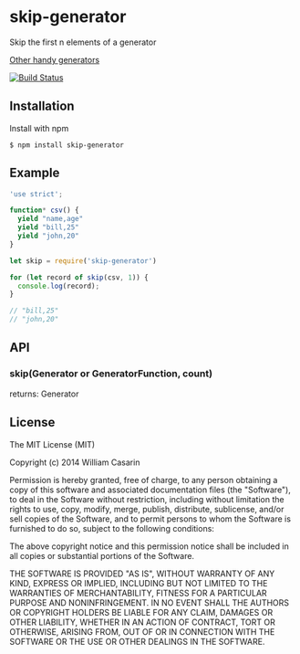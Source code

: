 
# skip-generator

  Skip the first n elements of a generator

  [Other handy generators](https://github.com/jb55/generators)

  [![Build Status](https://travis-ci.org/jb55/skip-generator.svg)](https://travis-ci.org/jb55/skip-generator)

## Installation

  Install with npm

    $ npm install skip-generator

## Example

```js
'use strict';

function* csv() {
  yield "name,age"
  yield "bill,25"
  yield "john,20"
}

let skip = require('skip-generator')

for (let record of skip(csv, 1)) {
  console.log(record);
}

// "bill,25"
// "john,20"

```

## API

### skip(Generator or GeneratorFunction, count)

returns: Generator

## License

  The MIT License (MIT)

  Copyright (c) 2014 William Casarin

  Permission is hereby granted, free of charge, to any person obtaining a copy
  of this software and associated documentation files (the "Software"), to deal
  in the Software without restriction, including without limitation the rights
  to use, copy, modify, merge, publish, distribute, sublicense, and/or sell
  copies of the Software, and to permit persons to whom the Software is
  furnished to do so, subject to the following conditions:

  The above copyright notice and this permission notice shall be included in
  all copies or substantial portions of the Software.

  THE SOFTWARE IS PROVIDED "AS IS", WITHOUT WARRANTY OF ANY KIND, EXPRESS OR
  IMPLIED, INCLUDING BUT NOT LIMITED TO THE WARRANTIES OF MERCHANTABILITY,
  FITNESS FOR A PARTICULAR PURPOSE AND NONINFRINGEMENT. IN NO EVENT SHALL THE
  AUTHORS OR COPYRIGHT HOLDERS BE LIABLE FOR ANY CLAIM, DAMAGES OR OTHER
  LIABILITY, WHETHER IN AN ACTION OF CONTRACT, TORT OR OTHERWISE, ARISING FROM,
  OUT OF OR IN CONNECTION WITH THE SOFTWARE OR THE USE OR OTHER DEALINGS IN
  THE SOFTWARE.

